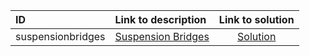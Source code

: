 | ID | Link to description | Link to solution |
|:---|:---|:---:|
| suspensionbridges | [Suspension Bridges](https://open.kattis.com/problems/suspensionbridges) | [Solution](https://github.com/versenyi98/leetcode-solutions/tree/main/solutions/Suspension%20Bridges)|
